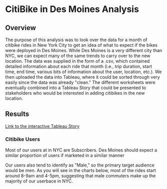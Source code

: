 # CitiBike in Des Moines Analysis
## Overview
The purpose of this analysis was to look over the data for a month of citibike rides in New York City to get an idea of what to expect if the bikes were deployed in Des Moines. While Des Moines is a very different city than NYC, we can expect many of the same trends to carry over to the new location. The data was supplied in the form of a .csv, which contained detailed information about each ride that month (i.e., trip duration, start time, end time, various bits of information about the user, location, etc.). We then uploaded the data into Tableau, where it could be sorted through very easily since the data was already "clean." The different worksheets were eventually combined into a Tableau Story that could be presented to stakeholders who would be interested in adding citibikes in the new location.
## Results
[Link to the interactive Tableau Story](https://public.tableau.com/app/profile/andy.buck8221/viz/citibike_workbook/CitibikeinDesMoines?publish=yes)
### Citibike Users
[](https://github.com/mabuckjr/bikesharing/blob/main/Resources/customer_type.PNG)

Most of our users at in NYC are Subscribers. Des Moines should expect a similar proportion of users if marketed in a similar manner
[](https://github.com/mabuckjr/bikesharing/blob/main/Resources/customer_type_gender.PNG)

Our users also tend to identify as "Male," so the primary target audience would be men. As you will see in the charts below, most of the rides start around 8-9am and 4-5pm, suggesting that male commuters make up the majority of our userbace in NYC.
